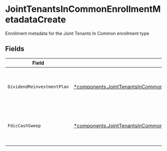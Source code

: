 # JointTenantsInCommonEnrollmentMetadataCreate

Enrollment metadata for the Joint Tenants In Common enrollment type


## Fields

| Field                                                                                                                                                                               | Type                                                                                                                                                                                | Required                                                                                                                                                                            | Description                                                                                                                                                                         | Example                                                                                                                                                                             |
| ----------------------------------------------------------------------------------------------------------------------------------------------------------------------------------- | ----------------------------------------------------------------------------------------------------------------------------------------------------------------------------------- | ----------------------------------------------------------------------------------------------------------------------------------------------------------------------------------- | ----------------------------------------------------------------------------------------------------------------------------------------------------------------------------------- | ----------------------------------------------------------------------------------------------------------------------------------------------------------------------------------- |
| `DividendReinvestmentPlan`                                                                                                                                                          | [*components.JointTenantsInCommonEnrollmentMetadataCreateDividendReinvestmentPlan](../../models/components/jointtenantsincommonenrollmentmetadatacreatedividendreinvestmentplan.md) | :heavy_minus_sign:                                                                                                                                                                  | Option to auto-enroll in Dividend Reinvestment; defaults to true                                                                                                                    | DIVIDEND_REINVESTMENT_ENROLL                                                                                                                                                        |
| `FdicCashSweep`                                                                                                                                                                     | [*components.JointTenantsInCommonEnrollmentMetadataCreateFdicCashSweep](../../models/components/jointtenantsincommonenrollmentmetadatacreatefdiccashsweep.md)                       | :heavy_minus_sign:                                                                                                                                                                  | Option to auto-enroll in FDIC cash sweep; defaults to true                                                                                                                          | FDIC_CASH_SWEEP_ENROLL                                                                                                                                                              |